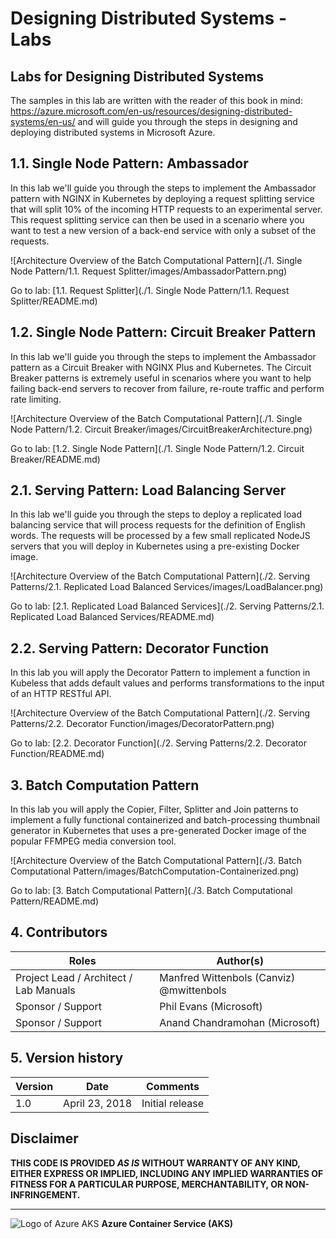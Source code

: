 # Designing Distributed Systems - Labs #
## Labs for Designing Distributed Systems ##

The samples in this lab are written with the reader of this book in mind: https://azure.microsoft.com/en-us/resources/designing-distributed-systems/en-us/ and will guide you through the steps in designing and deploying distributed systems in Microsoft Azure.

## 1.1. Single Node Pattern: Ambassador

In this lab we'll guide you through the steps to implement the Ambassador pattern with NGINX in Kubernetes by deploying a request splitting service that will split 10% of the incoming HTTP requests to an experimental server. This request splitting service can then be used in a scenario where you want to test a new version of a back-end service with only a subset of the requests. 

![Architecture Overview of the Batch Computational Pattern](./1. Single Node Pattern/1.1. Request Splitter/images/AmbassadorPattern.png)

Go to lab: [1.1. Request Splitter](./1. Single Node Pattern/1.1. Request Splitter/README.md)

## 1.2. Single Node Pattern: Circuit Breaker Pattern

In this lab we'll guide you through the steps to implement the Ambassador pattern as a Circuit Breaker with NGINX Plus and Kubernetes. The Circuit Breaker patterns is extremely useful in scenarios where you want to help failing back-end servers to recover from failure, re-route traffic and perform rate limiting.

![Architecture Overview of the Batch Computational Pattern](./1. Single Node Pattern/1.2. Circuit Breaker/images/CircuitBreakerArchitecture.png)

Go to lab: [1.2. Single Node Pattern](./1. Single Node Pattern/1.2. Circuit Breaker/README.md)

## 2.1. Serving Pattern: Load Balancing Server

In this lab we'll guide you through the steps to deploy a replicated load balancing service that will process requests for the definition of English words. The requests will be processed by a few small replicated NodeJS servers that you will deploy in Kubernetes using a pre-existing Docker image.

![Architecture Overview of the Batch Computational Pattern](./2. Serving Patterns/2.1. Replicated Load Balanced Services/images/LoadBalancer.png)

Go to lab: [2.1. Replicated Load Balanced Services](./2. Serving Patterns/2.1. Replicated Load Balanced Services/README.md)

## 2.2. Serving Pattern: Decorator Function

In this lab you will apply the Decorator Pattern to implement a function in Kubeless that adds default values and performs transformations to the input of an HTTP RESTful API.

![Architecture Overview of the Batch Computational Pattern](./2. Serving Patterns/2.2. Decorator Function/images/DecoratorPattern.png)

Go to lab: [2.2. Decorator Function](./2. Serving Patterns/2.2. Decorator Function/README.md)

## 3. Batch Computation Pattern

In this lab you will apply the Copier, Filter, Splitter and Join patterns to implement a fully functional containerized and batch-processing thumbnail generator in Kubernetes that uses a pre-generated Docker image of the popular FFMPEG media conversion tool.

![Architecture Overview of the Batch Computational Pattern](./3. Batch Computational Pattern/images/BatchComputation-Containerized.png)

Go to lab: [3. Batch Computational Pattern](./3. Batch Computational Pattern/README.md)

## 4. Contributors ##
| Roles                                    			| Author(s)                                			|
| -------------------------------------------------	| ------------------------------------------------- |
| Project Lead / Architect / Lab Manuals		    | Manfred Wittenbols (Canviz) @mwittenbols          |
| Sponsor / Support                        			| Phil Evans (Microsoft)                            |
| Sponsor / Support                        			| Anand Chandramohan (Microsoft)                    |

## 5. Version history ##

| Version | Date          		| Comments        |
| ------- | ------------------- | --------------- |
| 1.0     | April 23, 2018 	    | Initial release |

## Disclaimer ##
**THIS CODE IS PROVIDED *AS IS* WITHOUT WARRANTY OF ANY KIND, EITHER EXPRESS OR IMPLIED, INCLUDING ANY IMPLIED WARRANTIES OF FITNESS FOR A PARTICULAR PURPOSE, MERCHANTABILITY, OR NON-INFRINGEMENT.**

----------

![Logo of Azure AKS](./images/AzureAKS.png)
**Azure Container Service (AKS)** 




